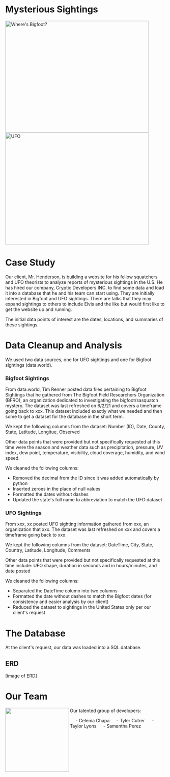 # Mysterious Sightings

  <p float="center">
  <img src="https://user-images.githubusercontent.com/82002107/133905938-3165e93a-8ec9-4274-8990-7fc0411c6c7c.png" alt="Where's Bigfoot?" width="450" height="350">
  <img src="https://user-images.githubusercontent.com/82002107/133905796-7797e10a-851f-40f0-bb3c-4f0c69ab3e67.png" alt="UFO" width="450" height="350"
</p>

# Case Study
  
Our client, Mr. Henderson, is building a website for his fellow squatchers and UFO theorists to analyze reports of mysterious sightings in the U.S. He has hired our company, Cryptic Developers INC. to find some data and load it into a database that he and his team can start using. They are initially interested in Bigfoot and UFO sightings. There are talks that they may expand sightings to others to include Elvis and the like but would first like to get the website up and running.
  
The initial data points of interest are the dates, locations, and summaries of these sightings.
  
# Data Cleanup and Analysis
  
We used two data sources, one for UFO sightings and one for Bigfoot sightings (data.world).
  
### Bigfoot Sightings
  
From data.world, Tim Renner posted data files pertaining to Bigfoot Sightings that he gathered from The Bigfoot Field Researchers Organization (BFRO), an organization    dedicated to investigating the bigfoot/sasquatch mystery. The dataset was last refreshed on 6/2/21 and covers a timeframe going back to xxx. This dataset included exactly what we needed and then some to get a dataset for the database in the short term.
    
We kept the following columns from the dataset: Number (ID), Date, County, State, Latitude, Longitue, Observed
  
Other data points that were provided but not specifically requested at this time were the season and weather data such as precipitation, pressure, UV index, dew point, temperature, visibility, cloud coverage, humidity, and wind speed.

We cleaned the following columns:
  
   - Removed the decimal from the ID since it was added automatically by python
   - Inserted zeroes in the place of null values
   - Formatted the dates without dashes
   - Updated the state's full name to abbreviation to match the UFO dataset

### UFO Sightings
  
From xxx, xx posted UFO sighting information gathered from xxx, an organization that xxx. The dataset was last refreshed on xxx and covers a timeframe going back to xxx. 
  
We kept the following columns from the dataset: DateTime, City, State, Country, Latitude, Longitude, Comments
 
Other data points that were provided but not specifically requested at this time include: UFO shape, duration in seconds and in hours/minutes, and date posted

We cleaned the following columns:
  
   - Separated the DateTime column into two columns
   - Formatted the date without dashes to match the Bigfoot dates (for consistency and easier analysis by our client)
   - Reduced the dataset to sightings in the United States only per our client's request


# The Database

  At the client's request, our data was loaded into a SQL database. 
  
  ## ERD
  
  [image of ERD]
  
  
# Our Team
  
<img src="https://user-images.githubusercontent.com/82002107/133907178-73250178-1465-426a-8d5f-9ccf9c62f0f1.png" align="left" width="200px" padding="10px">Our talented group of developers:
  
&emsp;  - Celenia Chapa
&emsp;  - Tyler Cutrer
&emsp;  - Taylor Lyons
&emsp;  - Samantha Perez

<br clear="left"/>
  
  
 


  

